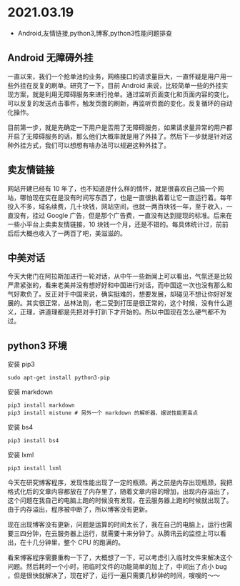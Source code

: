 # 2021.03.19
- Android,友情链接,python3,博客,python3性能问题排查


## Android 无障碍外挂

一直以来，我们一个抢单池的业务，网络接口的请求量巨大，一直怀疑是用户用一些外挂在反复的刷单。研究了一下，目前 Android 来说，比较简单一些的外挂实现方案，就是利用无障碍服务来进行抢单。通过监听页面变化和页面内容的变化，可以反复的发送点击事件，触发页面的刷新，再监听页面的变化，反复循环的自动化操作。

目前第一步，就是先确定一下用户是否用了无障碍服务，如果请求量异常的用户都开启了无障碍服务的话，那么他们大概率就是用了外挂了。然后下一步就是针对这种外挂方式，我们可以想想有啥办法可以规避这种外挂了。

## 卖友情链接

网站开建已经有 10 年了，也不知道是什么样的情怀，就是很喜欢自己搞一个网站，哪怕现在实在是没有时间写东西了，也是一直很执着着让它一直运行着。每年投入不多，域名续费，几十块钱，网站空间，也就一两百块钱一年，至于收入，一直没有，挂过 Google 广告，但是那个广告费，一直没有达到提现的标准。后来在一些小平台上卖卖友情链接，10 块钱一个月，还是不错的。每具体统计过，前前后后大概也收入了一两百了吧，美滋滋的。


## 中美对话

今天大佬门在阿拉斯加进行一轮对话，从中午一些新闻上可以看出，气氛还是比较严肃紧张的，看来老美并没有想好好和中国进行对话，而中国这一次也没有那么和气好欺负了。反正对于中国来说，确实挺难的，想要发展，却碰见不想让你好好发展的。其实很正常，丛林法则，老二受到打压是很正常的，这个时候，没有什么道义，正理，讲道理都是先把对手打趴下才开始的。所以中国现在怎么硬气都不为过。

## python3 环境

安装 pip3 

	sudo apt-get install python3-pip

安装 markdown

	pip3 install markdown
	pip3 install mistune # 另外一个 markdown 的解析器，据说性能更高点

安装 bs4

	pip3 install bs4

安装 lxml

	pip3 install lxml


今天在研究博客程序，发现性能出现了一定的瓶颈。再之前是内存出现瓶颈，我把格式化后的文章内容都放在了内存里了，随着文章内容的增加，出现内存溢出了，这个问题在我自己的电脑上跑的时候没有发现，在云服务器上跑的时候就出现了。由于内存溢出，程序被中断了，所以博客没有更新。

现在出现博客没有更新，问题是运算的时间太长了，我在自己的电脑上，运行也需要三四分钟，在云服务器上运行，就需要十来分钟了。从腾讯云的监控上可以看出，在十几分钟里，整个 CPU 的跑满的。

看来博客程序需要重构一下了，大概想了一下，可以考虑引入临时文件来解决这个问题。然后耗时一个小时，把临时文件的功能简单的加上了，中间出了点小 bug ，但是很快就解决了，现在好了，运行一遍只需要几秒钟的时间，嗖嗖的～～